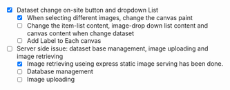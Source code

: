 - [x] Dataset change on-site button and dropdown List
  - [x] When selecting different images, change the canvas paint
  - [ ] Change the item-list content, image-drop down list content and canvas content when change dataset
  - [ ] Add Label to Each canvas
- [ ] Server side issue: dataset base management, image uploading and image retrieving
  - [x] Image retrieving useing express static image serving has been done.
  - [ ] Database management
  - [ ] Image uploading